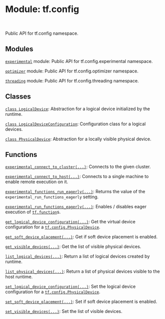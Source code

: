 <div itemscope itemtype="http://developers.google.com/ReferenceObject">
<meta itemprop="name" content="tf.config" />
<meta itemprop="path" content="Stable" />
</div>

# Module: tf.config


<table class="tfo-notebook-buttons tfo-api" align="left">
</table>



Public API for tf.config namespace.



## Modules

[`experimental`](../tf/config/experimental.md) module: Public API for tf.config.experimental namespace.

[`optimizer`](../tf/config/optimizer.md) module: Public API for tf.config.optimizer namespace.

[`threading`](../tf/config/threading.md) module: Public API for tf.config.threading namespace.

## Classes

[`class LogicalDevice`](../tf/config/LogicalDevice.md): Abstraction for a logical device initialized by the runtime.

[`class LogicalDeviceConfiguration`](../tf/config/LogicalDeviceConfiguration.md): Configuration class for a logical devices.

[`class PhysicalDevice`](../tf/config/PhysicalDevice.md): Abstraction for a locally visible physical device.

## Functions

[`experimental_connect_to_cluster(...)`](../tf/config/experimental_connect_to_cluster.md): Connects to the given cluster.

[`experimental_connect_to_host(...)`](../tf/config/experimental_connect_to_host.md): Connects to a single machine to enable remote execution on it.

[`experimental_functions_run_eagerly(...)`](../tf/config/experimental_functions_run_eagerly.md): Returns the value of the `experimental_run_functions_eagerly` setting.

[`experimental_run_functions_eagerly(...)`](../tf/config/experimental_run_functions_eagerly.md): Enables / disables eager execution of <a href="../tf/function.md"><code>tf.function</code></a>s.

[`get_logical_device_configuration(...)`](../tf/config/get_logical_device_configuration.md): Get the virtual device configuration for a <a href="../tf/config/PhysicalDevice.md"><code>tf.config.PhysicalDevice</code></a>.

[`get_soft_device_placement(...)`](../tf/config/get_soft_device_placement.md): Get if soft device placement is enabled.

[`get_visible_devices(...)`](../tf/config/get_visible_devices.md): Get the list of visible physical devices.

[`list_logical_devices(...)`](../tf/config/list_logical_devices.md): Return a list of logical devices created by runtime.

[`list_physical_devices(...)`](../tf/config/list_physical_devices.md): Return a list of physical devices visible to the host runtime.

[`set_logical_device_configuration(...)`](../tf/config/set_logical_device_configuration.md): Set the logical device configuration for a <a href="../tf/config/PhysicalDevice.md"><code>tf.config.PhysicalDevice</code></a>.

[`set_soft_device_placement(...)`](../tf/config/set_soft_device_placement.md): Set if soft device placement is enabled.

[`set_visible_devices(...)`](../tf/config/set_visible_devices.md): Set the list of visible devices.



